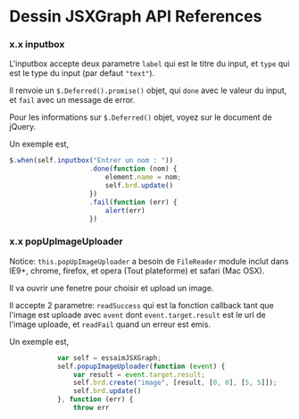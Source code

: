 # Dessin JSXGraph API References

### x.x inputbox

L'inputbox accepte deux parametre `label` qui est le titre du input, et `type` qui est le type du input (par defaut `"text"`).

Il renvoie un `$.Deferred().promise()` objet, qui `done` avec le valeur du input, et `fail` avec un message de error.

Pour les informations sur `$.Deferred()` objet, voyez sur le document de jQuery.

Un exemple est,

```javascript
$.when(self.inputbox("Entrer un nom : "))
					.done(function (nom) {
						element.name = nom;
						self.brd.update()
					})
					.fail(function (err) {
						alert(err)
					})
```



### x.x popUpImageUploader

Notice: `this.popUpImageUploader`  a besoin de `FileReader` module inclut dans IE9+, chrome, firefox, et opera (Tout plateforme) et safari (Mac OSX).

Il va ouvrir une fenetre pour choisir et upload un image.

Il accepte 2 parametre: `readSuccess` qui est la fonction callback tant que l'image est uploade avec `event` dont `event.target.result` est le url de l'image uploade, et `readFail` quand un erreur est emis.

Un exemple est,

```javascript
            var self = essaimJSXGraph;
            self.popupImageUploader(function (event) {
                var result = event.target.result;
                self.brd.create("image", [result, [0, 0], [5, 5]]);
                self.brd.update()
            }, function (err) {
  				throw err
```

